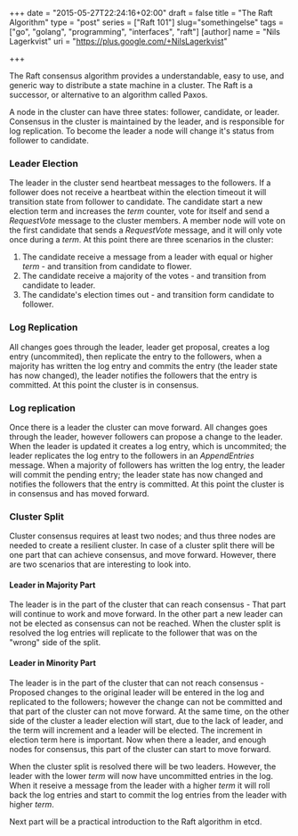 +++
date = "2015-05-27T22:24:16+02:00"
draft = false
title = "The Raft Algorithm"
type = "post"
series = ["Raft 101"]
slug="somethingelse"
tags = ["go", "golang", "programming", "interfaces", "raft"]
[author]
	name = "Nils Lagerkvist"
	uri = "https://plus.google.com/+NilsLagerkvist"

+++

The Raft consensus algorithm provides a understandable, easy to use, and generic way to distribute a state machine in a cluster. The Raft is a successor, or alternative to an algorithm called Paxos.

A node in the cluster can have three states: follower, candidate, or leader. Consensus in the cluster is maintained by the leader, and is responsible for log replication. To become the leader a node will change it's status from follower to candidate.

### Leader Election
The leader in the cluster send heartbeat messages to the followers. If a follower does not receive a heartbeat within the election timeout it will transition state from follower to candidate. The candidate start a new election term and increases the *term* counter, vote for itself and send a *RequestVote* message to the cluster members. A member node will vote on the first candidate that sends a *RequestVote* message, and it will only vote once during a *term*. At this point there are three scenarios in the cluster:

1. The candidate receive a message from a leader with equal or higher *term* - and transition from candidate to flower.
2. The candidate receive a majority of the votes - and transition from candidate to leader.
3. The candidate's election times out - and transition form candidate to follower.

### Log Replication
All changes goes through the leader, leader get proposal, creates a log entry (uncommited), then replicate the entry to the followers, when a majority has written the log entry and commits the entry (the leader state has now changed), the leader notifies the followers that the entry is committed. At this point the cluster is in consensus.

### Log replication
Once there is a leader the cluster can move forward. All changes goes through the leader, however followers can propose a change to the leader. When the leader is updated it creates a log entry, which is uncommited; the leader replicates the log entry to the followers in an *AppendEntries* message. When a majority of followers has written the log entry, the leader will commit the pending entry; the leader state has now changed and notifies the followers that the entry is committed. At this point the cluster is in consensus and has moved forward.

### Cluster Split
Cluster consensus requires at least two nodes; and thus three nodes are needed to create a resilient cluster. In case of a cluster split there will be one part that can achieve consensus, and move forward. However, there are two scenarios that are interesting to look into.

#### Leader in Majority Part
The leader is in the part of the cluster that can reach consensus - That part will continue to work and move forward. In the other part a new leader can not be elected as consensus can not be reached. When the cluster split is resolved the log entries will replicate to the follower that was on the "wrong" side of the split.

#### Leader in Minority Part
The leader is in the part of the cluster that can not reach consensus - Proposed changes to the original leader will be entered in the log and replicated to the followers; however the change can not be committed and that part of the cluster can not move forward. At the same time, on the other side of the cluster a leader election will start, due to the lack of leader, and the term will increment and a leader will be elected. The increment in election term here is important. Now when there a leader, and enough nodes for consensus, this part of the cluster can start to move forward.

When the cluster split is resolved there will be two leaders. However, the leader with the lower *term* will now have uncommitted entries in the log. When it reseive a message from the leader with a higher *term* it will roll back the log entries and start to commit the log entries from the leader with higher *term*.

Next part will be a practical introduction to the Raft algorithm in etcd.
